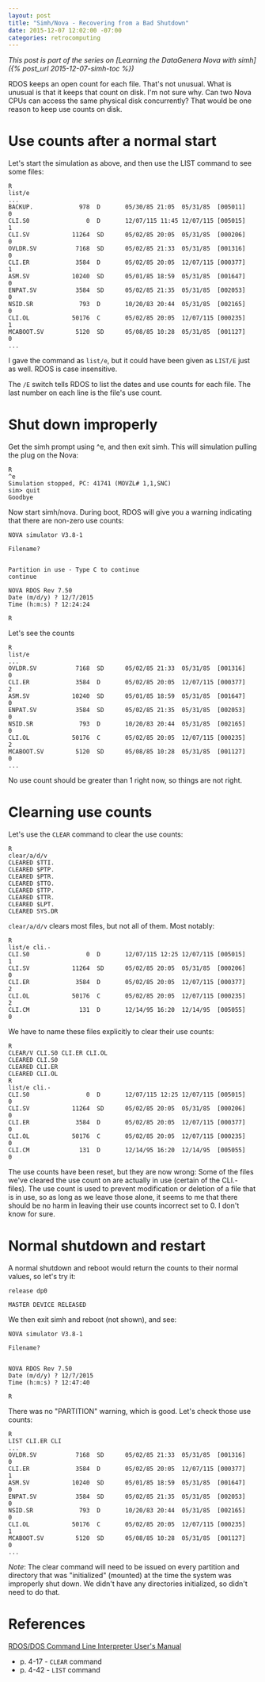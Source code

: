 ```yaml
---
layout: post
title: "Simh/Nova - Recovering from a Bad Shutdown"
date: 2015-12-07 12:02:00 -07:00
categories: retrocomputing
---
```


*This post is part of the series on [Learning the DataGenera Nova with
simh]({% post_url 2015-12-07-simh-toc %})*

RDOS keeps an open count for each file.  That's not unusual.  What is
unusual is that it keeps that count on disk.  I'm not sure why.  Can
two Nova CPUs can access the same physical disk concurrently?  That
would be one reason to keep use counts on disk.

# Use counts after a normal start

Let's start the simulation as above, and then use the LIST command to
see some files:

    R
    list/e
    ...
    BACKUP.             978  D       05/30/85 21:05  05/31/85  [005011]     0
    CLI.S0                0  D       12/07/115 11:45 12/07/115 [005015]     1
    CLI.SV            11264  SD      05/02/85 20:05  05/31/85  [000206]     0
    OVLDR.SV           7168  SD      05/02/85 21:33  05/31/85  [001316]     0
    CLI.ER             3584  D       05/02/85 20:05  12/07/115 [000377]     1
    ASM.SV            10240  SD      05/01/85 18:59  05/31/85  [001647]     0
    ENPAT.SV           3584  SD      05/02/85 21:35  05/31/85  [002053]     0
    NSID.SR             793  D       10/20/83 20:44  05/31/85  [002165]     0
    CLI.OL            50176  C       05/02/85 20:05  12/07/115 [000235]     1
    MCABOOT.SV         5120  SD      05/08/85 10:28  05/31/85  [001127]     0
    ...

I gave the command as `list/e`, but it could have been given as `LIST/E`
just as well.  RDOS is case insensitive.

The `/E` switch tells RDOS to list the dates and use counts for each
file.  The last number on each line is the file's use count.

# Shut down improperly

Get the simh prompt using ^e, and then exit simh.  This will
simulation pulling the plug on the Nova:

    R
    ^e
    Simulation stopped, PC: 41741 (MOVZL# 1,1,SNC)
    sim> quit
    Goodbye

Now start simh/nova.  During boot, RDOS will give you a warning
indicating that there are non-zero use counts:

    NOVA simulator V3.8-1
    
    Filename?
    
    
    Partition in use - Type C to continue
    continue
    
    NOVA RDOS Rev 7.50
    Date (m/d/y) ? 12/7/2015
    Time (h:m:s) ? 12:24:24
    
    R

Let's see the counts

    R
    list/e
    ...
    OVLDR.SV           7168  SD      05/02/85 21:33  05/31/85  [001316]     0
    CLI.ER             3584  D       05/02/85 20:05  12/07/115 [000377]     2
    ASM.SV            10240  SD      05/01/85 18:59  05/31/85  [001647]     0
    ENPAT.SV           3584  SD      05/02/85 21:35  05/31/85  [002053]     0
    NSID.SR             793  D       10/20/83 20:44  05/31/85  [002165]     0
    CLI.OL            50176  C       05/02/85 20:05  12/07/115 [000235]     2
    MCABOOT.SV         5120  SD      05/08/85 10:28  05/31/85  [001127]     0
    ...

No use count should be greater than 1 right now, so things are not
right.

# Clearning use counts

Let's use the `CLEAR` command to clear the use counts:

    R
    clear/a/d/v
    CLEARED $TTI.
    CLEARED $PTP.
    CLEARED $PTR.
    CLEARED $TTO.
    CLEARED $TTP.
    CLEARED $TTR.
    CLEARED $LPT.
    CLEARED SYS.DR

`clear/a/d/v` clears most files, but not all of them.  Most notably:

    R
    list/e cli.-
    CLI.S0                0  D       12/07/115 12:25 12/07/115 [005015]     1
    CLI.SV            11264  SD      05/02/85 20:05  05/31/85  [000206]     0
    CLI.ER             3584  D       05/02/85 20:05  12/07/115 [000377]     2
    CLI.OL            50176  C       05/02/85 20:05  12/07/115 [000235]     2
    CLI.CM              131  D       12/14/95 16:20  12/14/95  [005055]     0

We have to name these files explicitly to clear their use counts:
    
    R
    CLEAR/V CLI.S0 CLI.ER CLI.OL
    CLEARED CLI.S0
    CLEARED CLI.ER
    CLEARED CLI.OL
    R
    list/e cli.-
    CLI.S0                0  D       12/07/115 12:25 12/07/115 [005015]     0
    CLI.SV            11264  SD      05/02/85 20:05  05/31/85  [000206]     0
    CLI.ER             3584  D       05/02/85 20:05  12/07/115 [000377]     0
    CLI.OL            50176  C       05/02/85 20:05  12/07/115 [000235]     0
    CLI.CM              131  D       12/14/95 16:20  12/14/95  [005055]     0

The use counts have been reset, but they are now wrong: Some of the
files we've cleared the use count on are actually in use (certain of
the CLI.- files).  The use count is used to prevent modification or
deletion of a file that is in use, so as long as we leave those alone,
it seems to me that there should be no harm in leaving their use
counts incorrect set to 0.  I don't know for sure.

# Normal shutdown and restart

A normal shutdown and reboot would return the counts to their normal
values, so let's try it:

    release dp0
    
    MASTER DEVICE RELEASED

We then exit simh and reboot (not shown), and see:
    
    NOVA simulator V3.8-1
    
    Filename?
    
    
    NOVA RDOS Rev 7.50
    Date (m/d/y) ? 12/7/2015
    Time (h:m:s) ? 12:47:40
    
    R

There was no "PARTITION" warning, which is good.  Let's check those
use counts:

    R
    LIST CLI.ER CLI
    ...
    OVLDR.SV           7168  SD      05/02/85 21:33  05/31/85  [001316]     0
    CLI.ER             3584  D       05/02/85 20:05  12/07/115 [000377]     1
    ASM.SV            10240  SD      05/01/85 18:59  05/31/85  [001647]     0
    ENPAT.SV           3584  SD      05/02/85 21:35  05/31/85  [002053]     0
    NSID.SR             793  D       10/20/83 20:44  05/31/85  [002165]     0
    CLI.OL            50176  C       05/02/85 20:05  12/07/115 [000235]     1
    MCABOOT.SV         5120  SD      05/08/85 10:28  05/31/85  [001127]     0
    ...

*Note*: The clear command will need to be issued on every partition
and directory that was "initialized" (mounted) at the time the system
was improperly shut down.  We didn't have any directories initialized,
so didn't need to do that.

# References

[RDOS/DOS Command Line Interpreter User's
Manual](http://bitsavers.trailing-edge.com/pdf/dg/software/rdos/093-000109-01_RDOS_Command_Line_Interpreter.pdf)

* p. 4-17 - `CLEAR` command
* p. 4-42 - `LIST` command

[1]: http://bitsavers.trailing-edge.com/pdf/dg/software/rdos/093-000109-00_RDOS_CLI_Feb75.pdf


[1]: https://github.com/simh/simh
[2]: https://en.wikipedia.org/wiki/Data_General_Nova
[3]: http://simh.trailing-edge.com/software.html
